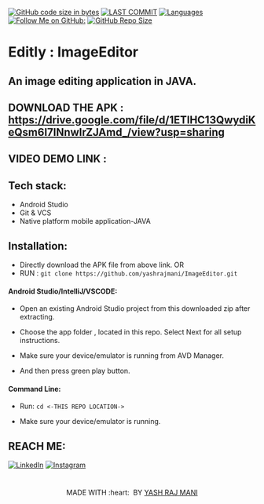 
[![GitHub code size in bytes](https://img.shields.io/github/languages/code-size/yashrajmani/ImageEditor?style=for-the-badge)](https://github.com/yashrajmani/)
[![LAST COMMIT](https://img.shields.io/github/last-commit/yashrajmani/ImageEditor?style=for-the-badge)](https://github.com/yashrajmani/)
[![Languages](https://img.shields.io/github/languages/count/yashrajmani/ImageEditor?style=for-the-badge)](https://github.com/yashrajmani/)
[![Follow Me on GitHub:](https://img.shields.io/github/followers/yashrajmani?style=for-the-badge)](https://github.com/yashrajmani/)
[![GitHub Repo Size](https://img.shields.io/github/repo-size/yashrajmani/ImageEditor?style=for-the-badge)](https://github.com/yashrajmani/)

# Editly : ImageEditor
## An image editing application in JAVA.



## DOWNLOAD THE APK : https://drive.google.com/file/d/1ETlHC13QwydiKeQsm6I7INnwIrZJAmd_/view?usp=sharing

## VIDEO DEMO LINK : 


## Tech stack:
- Android Studio
- Git & VCS 
- Native platform mobile application-JAVA 

## Installation:


- Directly download the APK file from above link.
	OR
- RUN : `git clone https://github.com/yashrajmani/ImageEditor.git` 
	
#### Android Studio/IntelliJ/VSCODE:

- Open an existing Android Studio project from this downloaded zip after extracting.
	
- Choose the app folder , located in this repo. Select Next for all setup instructions.
	
- Make sure your device/emulator is running from AVD Manager.
	
- And then press green play button.
	
#### Command Line:

- Run: `cd <-THIS REPO LOCATION->` 

- Make sure your device/emulator is running.


## REACH ME:
[![LinkedIn](https://img.shields.io/badge/LinkedIn-connect-blue.svg?logo=linkedin&logoColor=white)](https://www.linkedin.com/in/yashrajmani/) 
[![Instagram](https://img.shields.io/badge/Instagram-follow-purple.svg?logo=instagram&logoColor=white)](https://www.instagram.com/yashrajmani/)



#
<p align="center">
	MADE WITH :heart: &nbsp;BY <a href="https://github.com/yashrajmani/">YASH RAJ MANI</a>
</p>
